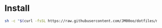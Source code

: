 # Install

```sh
sh -c "$(curl -fsSL https://raw.githubusercontent.com/JM00oo/dotfiles/master/init.sh)"
```
